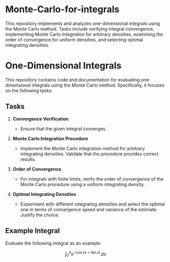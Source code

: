 # Monte-Carlo-for-integrals
This repository implements and analyzes one-dimensional integrals using the Monte Carlo method. Tasks include verifying integral convergence, implementing Monte Carlo integration for arbitrary densities, examining the order of convergence for uniform densities, and selecting optimal integrating densities.

# One-Dimensional Integrals

This repository contains code and documentation for evaluating one-dimensional integrals using the Monte Carlo method. Specifically, it focuses on the following tasks:

## Tasks

1. **Convergence Verification**
   - Ensure that the given integral converges.

2. **Monte Carlo Integration Procedure**
   - Implement the Monte Carlo integration method for arbitrary integrating densities. Validate that the procedure provides correct results.

3. **Order of Convergence**
   - For integrals with finite limits, verify the order of convergence of the Monte Carlo procedure using a uniform integrating density.

4. **Optimal Integrating Densities**
   - Experiment with different integrating densities and select the optimal one in terms of convergence speed and variance of the estimate. Justify the choice.

## Example Integral
Evaluate the following integral as an example:

$$\int_{0}^{\pi} e^{-\cos(x + \tan x)} \, dx $$




